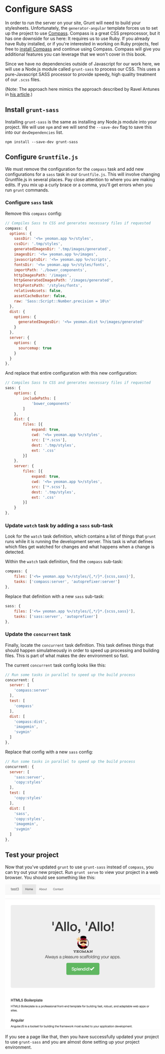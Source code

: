 # Configure SASS 
In order to run the server on your site, Grunt will need to build your stylesheets. Unfortunately, the `generator-angular` template forces us to set up the project to use [Compass](http://compass-style.org/). Compass is a great CSS preprocessor, but it has one downside for us here: It requires us to use Ruby. If you already have Ruby installed, or if you're interested in working on Ruby projects, feel free to [install Compass](http://compass-style.org/install/) and continue using Compass. Compass will give you additional features you can leverage that we won't cover in this book.

Since we have no dependencies outside of Javascript for our work here, we will use a Node.js module called `grunt-sass` to process our CSS. This uses a pure-Javascript SASS processor to provide speedy, high quality treatment of our `.scss` files. 

(Note: The approach here mimics the approach described by Ravel Antunes in [his article](http://ravelantunes.com/blog/angular-generator-libsass/).)

## Install `grunt-sass`
Installing `grunt-sass` is the same as installing any Node.js module into your project. We will use `npm` and we will send the `--save-dev` flag to save this into our `devDependencies` list.

```
npm install --save-dev grunt-sass
```

## Configure `Gruntfile.js`
We must remove the configuration for the `compass` task and add new configurations for a `sass` task in our `Gruntfile.js`. This will involve changing Gruntfile.js in several places. Pay close attention to where you are making edits. If you mix up a curly brace or a comma, you'll get errors when you run `grunt` commands.

### Configure `sass` task
Remove this `compass` config:

```js
// Compiles Sass to CSS and generates necessary files if requested
compass: {
  options: {
    sassDir: '<%= yeoman.app %>/styles',
    cssDir: '.tmp/styles',
    generatedImagesDir: '.tmp/images/generated',
    imagesDir: '<%= yeoman.app %>/images',
    javascriptsDir: '<%= yeoman.app %>/scripts',
    fontsDir: '<%= yeoman.app %>/styles/fonts',
    importPath: './bower_components',
    httpImagesPath: '/images',
    httpGeneratedImagesPath: '/images/generated',
    httpFontsPath: '/styles/fonts',
    relativeAssets: false,
    assetCacheBuster: false,
    raw: 'Sass::Script::Number.precision = 10\n'
  },
  dist: {
    options: {
      generatedImagesDir: '<%= yeoman.dist %>/images/generated'
    }
  },
  server: {
    options: {
      sourcemap: true
    }
  }
},
```
And replace that entire configuration with this new configuration:

```js
// Compiles Sass to CSS and generates necessary files if requested
sass: {
    options: {
        includePaths: [
            'bower_components'
        ]
    },
    dist: {
        files: [{
            expand: true,
            cwd: '<%= yeoman.app %>/styles',
            src: ['*.scss'],
            dest: '.tmp/styles',
            ext: '.css'
        }]
    },
    server: {
        files: [{
            expand: true,
            cwd: '<%= yeoman.app %>/styles',
            src: ['*.scss'],
            dest: '.tmp/styles',
            ext: '.css'
        }]
    }
},
```

### Update `watch` task by adding a `sass` sub-task
Look for the `watch` task definition, which contains a list of things that `grunt` runs while it is running the development server. This task is what defines which files get watched for changes and what happens when a change is detected.

Within the `watch` task definition, find the `compass` sub-task:

```js
compass: {
    files: ['<%= yeoman.app %>/styles/{,*/}*.{scss,sass}'],
    tasks: ['compass:server', 'autoprefixer:server']
},
```
Replace that definition with a new `sass` sub-task:

```js
sass: {
    files: ['<%= yeoman.app %>/styles/{,*/}*.{scss,sass}'],
    tasks: ['sass:server', 'autoprefixer']
},
```

### Update the `concurrent` task
Finally, locate the `concurrent` task definition. This task defines things that should happen simulatneously in order to speed up processing and building files. This is part of what makes the dev environment so fast.

The current `concurrent` task config looks like this:

```js
// Run some tasks in parallel to speed up the build process
concurrent: {
  server: [
    'compass:server'
  ],
  test: [
    'compass'
  ],
  dist: [
    'compass:dist',
    'imagemin',
    'svgmin'
  ]
},
```
Replace that config with a new `sass` config:
```js
// Run some tasks in parallel to speed up the build process
concurrent: {
  server: [
    'sass:server',
    'copy:styles'
  ],
  test: [
    'copy:styles'
  ],
  dist: [
    'sass',
    'copy:styles',
    'imagemin',
    'svgmin'
  ]
},
```

## Test your project
Now that you've updated `grunt` to use `grunt-sass` instead of `compass`, you can try out your new project. Run `grunt serve` to view your project in a web browser. You should see something like this:

![Default AngularJS app homescreen.](img/angular_default_hello.png)

If you see a page like that, then you have successfully updated your project to use `grunt-sass` and you are almost done setting up your project environment.
